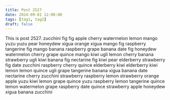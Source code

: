 ```yaml
---
title: Post 2527
date: 2024-09-01 12:00:00
tags: [tag1, tag2]
draft: false
---
```

This is post 2527.
zucchini
fig
fig
apple
cherry
watermelon
lemon
mango
yuzu
yuzu
pear
honeydew
xigua
orange
xigua
mango
fig
raspberry
tangerine
fig
mango
banana
raspberry
grape
banana
date
fig
honeydew
watermelon
cherry
grape
quince
mango
kiwi
ugli
lemon
cherry
banana
strawberry
ugli
kiwi
banana
fig
nectarine
fig
kiwi
pear
elderberry
strawberry
fig
date
zucchini
raspberry
cherry
quince
elderberry
kiwi
elderberry
kiwi
lemon
lemon
quince
ugli
grape
tangerine
banana
xigua
banana
date
nectarine
cherry
zucchini
strawberry
raspberry
lemon
strawberry
orange
apple
yuzu
kiwi
lemon
grape
quince
yuzu
raspberry
lemon
tangerine
quince
lemon
watermelon
grape
raspberry
date
quince
strawberry
apple
honeydew
xigua
banana
zucchini
